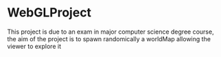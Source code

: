 # WebGLProject

This project is due to an exam in major computer science degree course, the aim of the project is to spawn randomically a worldMap allowing the viewer to explore it